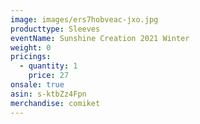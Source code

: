 ```yaml
---
image: images/ers7hobveac-jxo.jpg
producttype: Sleeves
eventName: Sunshine Creation 2021 Winter
weight: 0
pricings:
  - quantity: 1
    price: 27
onsale: true
asin: s-ktbZz4Fpn
merchandise: comiket
---
```

